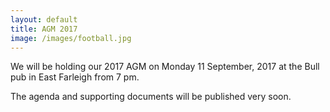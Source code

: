 ```yaml
---
layout: default
title: AGM 2017
image: /images/football.jpg
---
```


We will be holding our 2017 AGM on Monday 11 September, 2017 at the Bull pub in East Farleigh from 7 pm.

The agenda and supporting documents will be published very soon.
